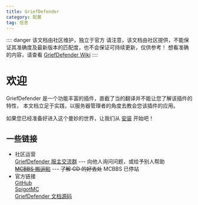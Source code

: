```yaml
---
title: GriefDefender
category: 配置
tag: 信息
---
```

:::: danger 该文档由社区维护，独立于官方
请注意，该文档由社区提供，不能保证其准确度及最新版本的匹配度，也不会保证可持续更新，仅供参考！
想看准确的内容，请查看 [GriefDefender Wiki](https://docs.griefdefender.com/wiki)
::::
# 欢迎
GriefDefender 是一个功能丰富的插件，直截了当的翻译并不能让您了解该插件的特性，
本文档立足于实践，以服务器管理者的角度去教会您该插件的应用。

如果您已经准备好进入这个曼妙的世界，让我们从 [安装](./install) 开始吧！

## 一些链接
- 社区运营
<br>[GriefDefender 服主交流群](https://jq.qq.com/?_wv=1027&k=thsjkzxK) --- 向他人询问问题，或给予别人帮助
<br>[~~MCBBS 搬运贴~~](https://www.mcbbs.net/thread-1275237-1-1.html) --- ~~了解 GD 的好去处~~ MCBBS 已停站
- 官方链接
<br>[GitHub](https://github.com/bloodmc/GriefDefender)
<br>[SpigotMC](https://www.spigotmc.org/resources/68900/)
<br>[GriefDefender 文档源码](https://github.com/bloodmc/GriefDefenderDoc)
